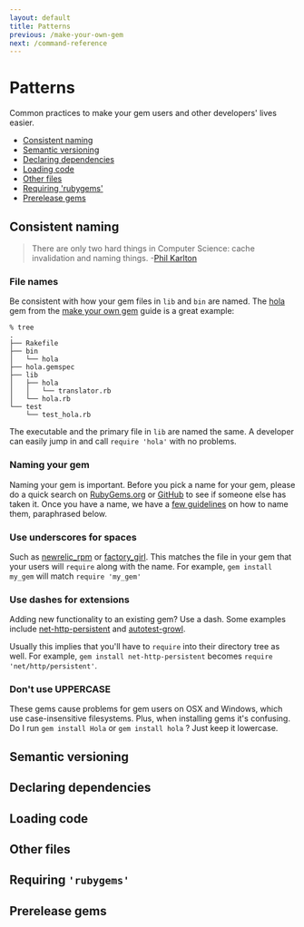 ```yaml
---
layout: default
title: Patterns
previous: /make-your-own-gem
next: /command-reference
---
```


Patterns
========

Common practices to make your gem users and other developers' lives easier.

* [Consistent naming](#consistent-naming)
* [Semantic versioning](#semantic-versioning)
* [Declaring dependencies](#declaring-dependencies)
* [Loading code](#loading-code)
* [Other files](#other-files)
* [Requiring 'rubygems'](#requiring-rubygems)
* [Prerelease gems](#prerelease-gems)

<a id="consistent-naming"> </a>
Consistent naming
-----------------

> There are only two hard things in Computer Science: cache invalidation and naming things.
> -[Phil Karlton](http://martinfowler.com/bliki/TwoHardThings.html)

### File names

Be consistent with how your gem files in `lib` and `bin` are named. The
[hola](http://github.com/qrush/hola) gem from the [make your own
gem](/make-your-own-gem) guide is a great example:

    % tree
    .
    ├── Rakefile
    ├── bin
    │   └── hola
    ├── hola.gemspec
    ├── lib
    │   ├── hola
    │   │   └── translator.rb
    │   └── hola.rb
    └── test
        └── test_hola.rb

The executable and the primary file in `lib` are named the same. A developer
can easily jump in and call `require 'hola'` with no problems.

### Naming your gem

Naming your gem is important. Before you pick a name for your gem, please do a
quick search on [RubyGems.org](http://rubygems.org) or
[GitHub](http://github.com/search) to see if someone else has taken it. Once
you have a name, we have a [few
guidelines](http://blog.segment7.net/2010/11/15/how-to-name-gems) on how
to name them, paraphrased below.

### Use underscores for spaces

Such as [newrelic_rpm](http://rubygems.org/gems/newrelic_rpm) or
[factory_girl](http://rubygems.org/gems/factory_girl). This matches the file in
your gem that your users will `require` along with the name. For example,
`gem install my_gem` will match `require 'my_gem'`

### Use dashes for extensions

Adding new functionality to an existing gem? Use a dash. Some examples include
[net-http-persistent](https://rubygems.org/gems/net-http-persistent) and
[autotest-growl](https://rubygems.org/gems/net-http-persistent).

Usually this implies that you'll have to `require` into their directory tree
as well. For example, `gem install net-http-persistent` becomes `require
'net/http/persistent'`.

### Don't use UPPERCASE

These gems cause problems for gem users on OSX and Windows, which use
case-insensitive filesystems. Plus, when installing gems it's confusing. Do I
run `gem install Hola` or `gem install hola` ? Just keep it lowercase.

<a id="semantic-versioning"> </a>
Semantic versioning
-------------------

<a id="declaring-dependencies"> </a>
Declaring dependencies
----------------------

<a id="loading-code"> </a>
Loading code
------------

<a id="other-files"> </a>
Other files
-----------

<a id="requiring-rubygems"> </a>
Requiring `'rubygems'`
--------------------

<a id="prerelease-gems"> </a>
Prerelease gems
--------------------

